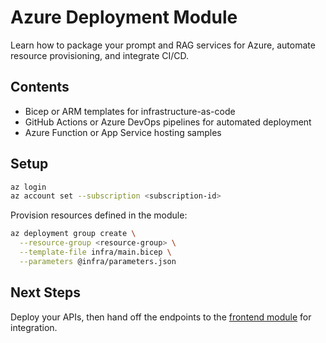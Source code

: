 # Azure Deployment Module

Learn how to package your prompt and RAG services for Azure, automate resource provisioning, and integrate CI/CD.

## Contents
- Bicep or ARM templates for infrastructure-as-code
- GitHub Actions or Azure DevOps pipelines for automated deployment
- Azure Function or App Service hosting samples

## Setup
```bash
az login
az account set --subscription <subscription-id>
```

Provision resources defined in the module:
```bash
az deployment group create \
  --resource-group <resource-group> \
  --template-file infra/main.bicep \
  --parameters @infra/parameters.json
```

## Next Steps
Deploy your APIs, then hand off the endpoints to the [frontend module](../frontend/README.md) for integration.
